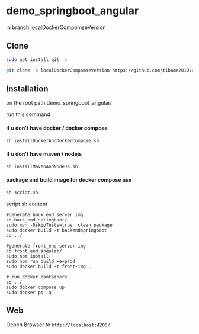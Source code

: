 # demo_springboot_angular

in branch localDockerCompomseVersion

## Clone

```bash
sudo apt install git -y
```
```bash
git clone -b localDockerCompomseVersion https://github.com/tibame201020/demo_springboot_angular.git
```

## Installation

on the root path demo_springboot_angular/

run this command

#### if u don't have docker / docker compose
```bash
sh installDockerAndDockerCompose.sh
```
#### if u don't have maven / nodejs
```bash
sh installMavenAndNodeJs.sh
```

#### package and build image for docker compose use
```bash
sh script.sh
```

script.sh content

```shell
#generate back_end server img
cd back_end_springboot/
sudo mvn -DskipTests=true  clean package
sudo docker build -t backendspringboot .
cd ../

#generate front_end server img
cd front_end_angular/
sudo npm install
sudo npm run build -e=prod
sudo docker build -t front-img .

# run docker containers
cd ../
sudo docker compose up
sudo docker ps -a
```

## Web
 Oepen Browser to `http://localhost:4200/`
